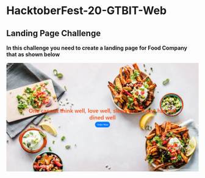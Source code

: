 # HacktoberFest-20-GTBIT-Web

## Landing Page Challenge


**In this challenge you need to create a landing page for Food Company that as shown below**

![Landing Page](landingpage.png)
